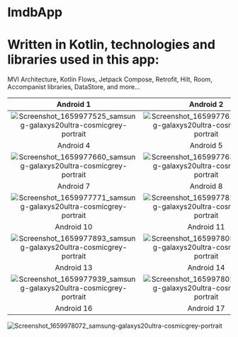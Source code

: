 # ImdbApp

# Written in Kotlin, technologies and libraries used in this app:
MVI Architecture, Kotlin Flows, Jetpack Compose, Retrofit, Hilt, Room, Accompanist libraries, DataStore, and more...

Android 1                      |  Android 2                    | Android 3                  
:-------------------------:|:-------------------------:|:-------------------------:
![Screenshot_1659977525_samsung-galaxys20ultra-cosmicgrey-portrait](https://user-images.githubusercontent.com/85585949/183492683-1db83f82-4124-483f-b064-7da0efbb0631.png)|![Screenshot_1659977619_samsung-galaxys20ultra-cosmicgrey-portrait](https://user-images.githubusercontent.com/85585949/183492789-d891c89d-f6c8-44ab-8bd0-aad5fc2ff91e.png)|![Screenshot_1659978130_samsung-galaxys20ultra-cosmicgrey-portrait](https://user-images.githubusercontent.com/85585949/183492839-100bf1cd-f5a9-419f-8c64-c1089c76937e.png)
Android 4                      |  Android 5                    | Android 6                 
![Screenshot_1659977660_samsung-galaxys20ultra-cosmicgrey-portrait](https://user-images.githubusercontent.com/85585949/183493136-6d19a4d7-bf22-49f4-acd3-2cf722ed8358.png)|![Screenshot_1659977639_samsung-galaxys20ultra-cosmicgrey-portrait](https://user-images.githubusercontent.com/85585949/183493146-c6b54c28-f4e0-4be9-a577-30ce090a0385.png)|![Screenshot_1659977959_samsung-galaxys20ultra-cosmicgrey-portrait](https://user-images.githubusercontent.com/85585949/183493174-9470f671-51b1-46f5-8b1b-026e4f0518f3.png)
Android 7                      |  Android 8                    | Android 9                  
![Screenshot_1659977771_samsung-galaxys20ultra-cosmicgrey-portrait](https://user-images.githubusercontent.com/85585949/183493491-a1da137a-54a9-47af-9957-ccbbd3d4944c.png)|![Screenshot_1659977826_samsung-galaxys20ultra-cosmicgrey-portrait](https://user-images.githubusercontent.com/85585949/183493512-ab26eda2-30e7-4816-980c-c2189f639e58.png)|![Screenshot_1659977775_samsung-galaxys20ultra-cosmicgrey-portrait](https://user-images.githubusercontent.com/85585949/183493527-40449cd9-3350-40fd-85f5-e707bc9e82c4.png)
Android 10                      |  Android 11                    | Android 12
![Screenshot_1659977893_samsung-galaxys20ultra-cosmicgrey-portrait](https://user-images.githubusercontent.com/85585949/183495782-b7d8466b-1592-4ffe-a6d3-c216630fa1be.png)|![Screenshot_1659978051_samsung-galaxys20ultra-cosmicgrey-portrait](https://user-images.githubusercontent.com/85585949/183495880-bfe14d4c-7bed-45a5-8323-1defa74cb575.png)|![Screenshot_1659977834_samsung-galaxys20ultra-cosmicgrey-portrait](https://user-images.githubusercontent.com/85585949/183493556-7afb3d24-8b80-491c-ac21-1ba41265da65.png)
Android 13                      |  Android 14                    | Android 15
![Screenshot_1659977939_samsung-galaxys20ultra-cosmicgrey-portrait](https://user-images.githubusercontent.com/85585949/183493731-11b1f72c-1bd2-4650-abe4-f32c8a611c9d.png)|![Screenshot_1659978024_samsung-galaxys20ultra-cosmicgrey-portrait](https://user-images.githubusercontent.com/85585949/183495188-c14663dc-0ff4-491a-9101-4f0d7a5ddbcf.png)|![Screenshot_1659978042_samsung-galaxys20ultra-cosmicgrey-portrait](https://user-images.githubusercontent.com/85585949/183493749-6fb3b327-fd62-4856-8588-c052f6e8e2da.png)
Android 16                      |  Android 17                    | Android 18
![Screenshot_1659978072_samsung-galaxys20ultra-cosmicgrey-portrait](https://user-images.githubusercontent.com/85585949/183495088-d1fe2940-4247-49ac-b43a-a9eade2c3f84.png)
